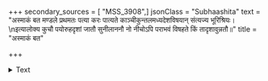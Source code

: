 +++
secondary_sources = [ "MSS_3908",]
jsonClass = "Subhaashita"
text = "अस्माकं बत मण्डले प्रथमतः पत्या करः पात्यते काञ्चीकुन्तलमध्यदेशविषयान् संत्यज्य भूरिश्रियः।  \nइत्यालोक्य कुचौ पयोरुहदृशां जातौ सुनीलाननौ नो नीचोऽपि पराभवं विषहते किं तादृशावुन्नतौ॥"
title = "अस्माकं बत"

+++

<details><summary>Text</summary>

अस्माकं बत मण्डले प्रथमतः पत्या करः पात्यते काञ्चीकुन्तलमध्यदेशविषयान् संत्यज्य भूरिश्रियः।  
इत्यालोक्य कुचौ पयोरुहदृशां जातौ सुनीलाननौ नो नीचोऽपि पराभवं विषहते किं तादृशावुन्नतौ॥
</details>
